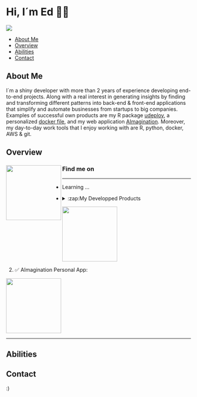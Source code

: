 # Hi, I´m Ed 🤖🦾

![](https://www.dropbox.com/s/m00fwz360fhequ0/font_presentation_edit.png?dl=0&raw=1)

* [About Me](#about-me)
* [Overview](#overview)
* [Abilities](#abilities)
* [Contact](#contact)

## About Me

I´m a shiny developer with more than 2 years of experience developing end-to-end projects. Along with a real interest in generating insights by finding and transforming different patterns into back-end & front-end applications that simplify and automate businesses from startups to big companies. Examples of successful own products are my R package [udeploy](https://github.com/1Edtrujillo1/udeploy), a personalized [docker file](https://hub.docker.com/r/1edtrujillo1/aimagination), and my web application [AImagination](http://ed.aijetv.com/). Moreover, my day-to-day work tools that I enjoy working with are R, python, docker, AWS & git.

## Overview

### Find me on <a href="https://github.com/1Edtrujillo1"><img align="left" width="150" height="150" src="https://www.dropbox.com/s/los348zocisifeq/guyGIT.gif?dl=0&raw=1"></a>

---

- Learning ... 

- <details>
  <summary>:zap:My Developped Products</summary>
  
  1. ✅ R Package:

<a href="https://github.com/1Edtrujillo1/udeploy"><img align="center" width="150" height="150" src="https://www.dropbox.com/s/2m1lpfo7rc7tnf3/udeploy.png?dl=0&raw=1"></a>

  2. ✅ AImagination Personal App:

<a href="https://ed.aijetv.com/"><img align="center" width="150" height="150" src="https://www.dropbox.com/s/ubtps4wlc2gl9ah/AImagination.png?dl=0&raw=1"></a>

</details>

---

## Abilities

## Contact

:)


